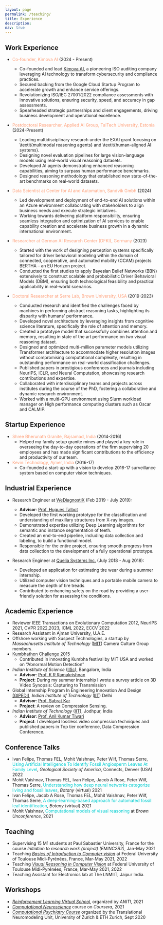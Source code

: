```yaml
---
layout: page
permalink: /teaching/
title: Experience
description:
nav: true
---
```


## Work Experience
* <a style='color:lightsalmon'>Co-founder, Kimova AI</a> (2024 - Present)
  - Co-founded and lead [Kimova AI](https://kimova.ai), a pioneering ISO auditing company leveraging AI technology to transform cybersecurity and compliance practices.
  - Secured backing from the Google Cloud Startup Program to accelerate growth and enhance service offerings.
  - Revolutionizing ISO/IEC 27001:2022 compliance assessments with innovative solutions, ensuring security, speed, and accuracy in gap assessments.
  - Spearheaded strategic partnerships and client engagements, driving business development and operational excellence.

* <a style='color:lightsalmon'>Postdoctoral Researcher, Applied AI Group, TalTech University, Estonia</a> (2024-Present)
  - Leading multidisciplinary research under the EXAI grant focusing on \textit{multimodal reasoning agents} and \textit{human-aligned AI systems}.
  - Designing novel evaluation pipelines for large vision-language models using real-world visual reasoning datasets.
  - Developed AI agents demonstrating enhanced reasoning capabilities, aiming to surpass human performance benchmarks.
  - Designed reasoning methodology that established new state-of-the-art benchmarks on real-world datasets.

* <a style='color:lightsalmon'>Data Scientist at Center for AI and Automation, Sandvik Gmbh</a> (2024)
  - Led development and deployment of end-to-end AI solutions within an Azure environment collaborating with stakeholders to align business needs and execute strategic initiatives.
  - Working towards delivering platform responsibility, ensuring seamless integration and optimization of AI services to enable capability creation and accelerate business growth in a dynamic international environment.

* <a style='color:lightsalmon'>Researcher at German AI Research Center (DFKI), Germany</a> (2023)
  - Started with the work of designing perception systems specifically tailored for driver behavioral modeling within the domain of connected, cooperative, and automated mobility (CCAM) projects BERTHA – an EU Horizon project.
  - Conducted the first studies to apply Bayesian Belief Networks (BBN) extensively to construct scalable and probabilistic Driver Behavioral Models (DBM), ensuring both technological feasibility and practical applicability in real-world scenarios.

* <a style='color:lightsalmon'>Doctoral Researcher at Serre Lab, Brown University, USA</a> (2019-2023)
  - Conducted research and identified the challenges faced by machines in performing abstract reasoning tasks, highlighting its disparity with humans' performance.
  - Developed novel architecture by leveraging insights from cognitive science literature, specifically the role of attention and memory.
  - Created a prototype model that successfully combines attention and memory, resulting in state of the art performance on two visual reasoning dataset. 
  - Designed and optimized multi-million parameter models utilizing Transformer architecture to accommodate higher resolution images without compromising computational complexity, resulting in outstanding performance on real-world classification challenges.
  - Published papers in prestigious conferences and journals including NeurIPS, ICLR, and Neural Computation, showcasing research contributions and expertise.
  - Collaborated with interdisciplinary teams and projects across institutes during the course of the PhD, fostering a collaborative and dynamic research environment.
  - Worked with a multi-GPU environment using Slurm workload manager on High performance computing clusters such as Oscar and CALMIP.


## Startup Experience
* <a style='color:lightsalmon'>Shree Bherunath Granite, Rajsamad, India</a> (2014-2016)
  - Helped my family setup granite mines and played a key role in overseeing the day-to-day operations of the firm supervising 20 employees and has made significant contributions to the efficiency and productivity of our team.
* <a style='color:lightsalmon'>Kevin Technology, Ajmer, India</a> (2016-17)
  - Co-founded a start-up with a vision to develop 2016-17 surveillance system based on computer vision techniques.

## Industrial Experience
* Research Engineer at [WeDiagnostiX](https://wediagnostix.com/en/home) (Feb 2019 - July 2019):
  * __Advisor__: [Prof. Hugues Talbot](https://hugues-talbot.github.io)
  <!-- * __Project__:  -->
  <!-- Masters Thesis with a Dental AI startup where I developed first working prototype for the classification/understanding of maxillary structures from X-ray imaging using Deep learning. My responsibilities included creating an end-to-end pipeline, starting with data collection and labeling till building a working prototype. -->
  - Developed the first working prototype for the classification and understanding of maxillary structures from X-ray images.
  - Demonstrated expertise utilizing Deep Learning algorithms for semantic and instance segmentation of teeth.
  - Created an end-to-end pipeline, including data collection and labeling, to build a functional model.
  - Responsible for the entire project, ensuring smooth progress from data collection to the development of a fully operational prototype.

* Research Engineer at [Quelia Systems Inc.](https://quelia.fr/}) (July 2018 - Aug 2018): 
  <!-- * __Advisor__: [Prof. Hugues Talbot](https://hugues-talbot.github.io) -->
  <!-- * __Project__: During the summer internship, I was tasked to build an application for estimating tyre wear using a portable mobile camera and computer vision technique. With the software developed, any person can approximate the depth of the treads and accordingly take action to replace them if needed.  -->
  - Developed an application for estimating tire wear during a summer internship.
  - Utilized computer vision techniques and a portable mobile camera to measure the depth of tire treads.
  - Contributed to enhancing safety on the road by providing a user-friendly solution for assessing tire conditions.


## Academic Experience

* Reviewer IEEE Transactions on Evolutionary Computation 2012, NeurIPS 2021, CVPR 2022,2023, ICML 2022, ECCV 2022
* Research Assistant in Ajman University, U.A.E.
* Offshore working with Suspect Technologies, a startup by *Massachusetts Institute of Technology* ([MIT](https://www.mit.edu/)) Camera Culture Group members.
* [Kumbhathon Challenge 2015](https://www.kumbha.org/)
  * Contributed in innovating Kumbha festival by MIT USA and worked on “Abnormal Motion Detection” 
* *Indian Institute of Science* ([IISc](https://iisc.ac.in/)), Bangalore, India 
  * __Advisor__: [Prof. K R Ramakrishnan](http://iiscprofiles.irins.org/profile/3742)
  * __Project__: During my summer internship I wrote a survey article on 3D Video Synopsis: Capturing to Transmission
* Global Internship Program In Engineering Innovation And Design [(GIPEDI)](http://gipedi.iitd.ac.in/), *Indian Institute of Technology* ([IIT](https://home.iitd.ac.in/)) Delhi
  * __Advisor__: [Prof. Subrat Kar]([http://home.iitj.ac.in/~akt/](https://web.iitd.ac.in/~subrat/))
  * __Project__: A review on Compression Sensing.
* *Indian Institute of Technology* ([IIT](https://www.iitj.ac.in/)), Jodhpur, India
  * __Advisor__: [Prof. Anil Kumar Tiwari](http://home.iitj.ac.in/~akt/)
  * __Project__: I developed lossless video compression techniques and published papers in Top tier conference, Data Compression Conference.
  
## Conference Talks

* Ivan Felipe, Thomas FEL, Mohit Vaishnav, Peter Wilf, Thomas Serre, <a style='color:darkturquoise'>Using Artificial Intelligence To Identify Fossil Angiosperm Leaves At Family Level</a>, *Geological Society of America*, Connects, Denver (USA) 2022
* Mohit Vaishnav, Thomas FEL, Ivan Felipe, Jacob A Rose, Peter Wilf, Thomas Serre, <a style='color:darkturquoise'>Understanding how deep neural networks categorize living and fossil leaves</a>, *Botany* (virtual) 2021 
* Ivan Felipe, Jacob A Rose, Thomas FEL, Mohit Vaishnav, Peter Wilf, Thomas Serre, <a style='color:darkturquoise'>A deep-learning-based approach for automated fossil leaf identification</a>, *Botany* (virtual) 2021 
* Mohit Vaishnav, <a style='color:darkturquoise'>Computational models of visual reasoning</a> at *Brown Unconference*, 2021

## Teaching

* Supervising 15 M1 students at Paul Sabastier University, France for the course *Initiation to research work (project) (EMINC2B2)*,  Jan-May 2021
* Teaching *[Basics of Introduction to Computer vision](https://rufinv.github.io/Intro2AI-advanced-class/)* at Federal University of Toulouse Midi-Pyrénées, France, Mar-May 2021, 2022
* Teaching *[Visual Reasoning in Computer Vision](https://rufinv.github.io/Intro2AI-advanced-class/)* at Federal University of Toulouse Midi-Pyrénées, France, Mar-May 2021, 2022
* Teaching Assistant for Electronics lab at The LNMIIT, Jaipur India.

## Workshops
* *[Reinforcement Learning Virtual School](https://rlvs.aniti.fr/)*, organized by *ANITI*, 2021 
* *[Computational Neuroscience](https://www.coursera.org/learn/computational-neuroscience)* course on *Coursera*, 2021 
* *[Computational Psychiatry Course](https://www.translationalneuromodeling.org/cpcourse/)* organized by the Translational Neuromodeling Unit, University of Zurich & ETH Zurich, Sept 2020

